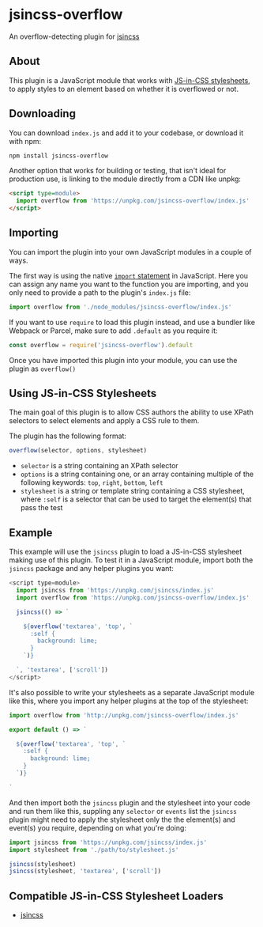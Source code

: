 # jsincss-overflow

An overflow-detecting plugin for [jsincss](https://github.com/tomhodgins/jsincss)

## About

This plugin is a JavaScript module that works with [JS-in-CSS stylesheets](https://responsive.style/theory/what-is-a-jic-stylesheet.html), to apply styles to an element based on whether it is overflowed or not.

## Downloading

You can download `index.js` and add it to your codebase, or download it with npm:

```bash
npm install jsincss-overflow
```

Another option that works for building or testing, that isn't ideal for production use, is linking to the module directly from a CDN like unpkg:

```html
<script type=module>
  import overflow from 'https://unpkg.com/jsincss-overflow/index.js'
</script>
```

## Importing

You can import the plugin into your own JavaScript modules in a couple of ways.

The first way is using the native [`import` statement](https://developer.mozilla.org/en-US/docs/Web/JavaScript/Reference/Statements/import) in JavaScript. Here you can assign any name you want to the function you are importing, and you only need to provide a path to the plugin's `index.js` file:

```js
import overflow from './node_modules/jsincss-overflow/index.js'
```

If you want to use `require` to load this plugin instead, and use a bundler like Webpack or Parcel, make sure to add `.default` as you require it:

```js
const overflow = require('jsincss-overflow').default
```

Once you have imported this plugin into your module, you can use the plugin as `overflow()`

## Using JS-in-CSS Stylesheets

The main goal of this plugin is to allow CSS authors the ability to use XPath selectors to select elements and apply a CSS rule to them.

The plugin has the following format:

```js
overflow(selector, options, stylesheet)
```

- `selector` is a string containing an XPath selector
- `options` is a string containing one, or an array containing multiple of the following keywords: `top`, `right`, `bottom`, `left`
- `stylesheet` is a string or template string containing a CSS stylesheet, where `:self` is a selector that can be used to target the element(s) that pass the test

## Example

This example will use the `jsincss` plugin to load a JS-in-CSS stylesheet making use of this plugin. To test it in a JavaScript module, import both the `jsincss` package and any helper plugins you want:

```js
<script type=module>
  import jsincss from 'https://unpkg.com/jsincss/index.js'
  import overflow from 'https://unpkg.com/jsincss-overflow/index.js'

  jsincss(() => `

    ${overflow('textarea', 'top', `
      :self {
        background: lime;
      }
    `)}

  `, 'textarea', ['scroll'])
</script>
```

It's also possible to write your stylesheets as a separate JavaScript module like this, where you import any helper plugins at the top of the stylesheet:

```js
import overflow from 'http://unpkg.com/jsincss-overflow/index.js'

export default () => `

  ${overflow('textarea', 'top', `
    :self {
      background: lime;
    }
  `)}

`
```

And then import both the `jsincss` plugin and the stylesheet into your code and run them like this, suppling any `selector` or `events` list the `jsincss` plugin might need to apply the stylesheet only the the element(s) and event(s) you require, depending on what you're doing:

```js
import jsincss from 'https://unpkg.com/jsincss/index.js'
import stylesheet from './path/to/stylesheet.js'

jsincss(stylesheet)
jsincss(stylesheet, 'textarea', ['scroll'])
```

## Compatible JS-in-CSS Stylesheet Loaders

- [jsincss](https://github.com/tomhodgins/jsincss)